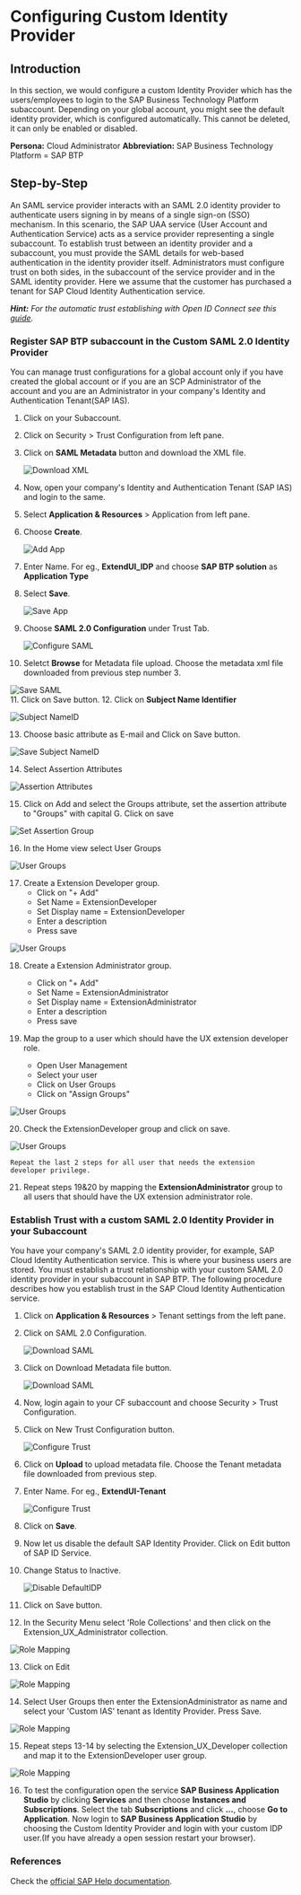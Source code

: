 
# Configuring Custom Identity Provider

## Introduction

In this section, we would configure a custom Identity Provider which has the users/employees to login to the SAP Business Technology Platform subaccount.
Depending on your global account, you might see the default identity provider, which is configured automatically. This cannot be deleted, it can only be enabled or disabled. 

**Persona:** Cloud Administrator
**Abbreviation:** SAP Business Technology Platform = SAP BTP

## Step-by-Step

An SAML service provider interacts with an SAML 2.0 identity provider to authenticate users signing in by means of a single sign-on (SSO) mechanism. In this scenario, the SAP UAA service (User Account and Authentication Service) acts as a service provider representing a single subaccount. To establish trust between an identity provider and a subaccount, you must provide the SAML details for web-based authentication in the identity provider itself. Administrators must configure trust on both sides, in the subaccount of the service provider and in the SAML identity provider. Here we assume that the customer has purchased a tenant for SAP Cloud Identity Authentication service.

***Hint:** For the automatic trust establishing with Open ID Connect see this [guide](./AutomaticTrust.md).*

### Register SAP BTP subaccount in the Custom SAML 2.0 Identity Provider

You can manage trust configurations for a global account only if you have created the global account or if you are an SCP Administrator of the account and you are an Administrator in your company's Identity and Authentication Tenant(SAP IAS).


1. Click on your Subaccount.
2. Click on Security > Trust Configuration from left pane. 
3. Click on **SAML Metadata** button and download the XML file.
   
   ![Download XML](./images/CustIDP-SAML.png)
   
4. Now, open your company's Identity and Authentication Tenant (SAP IAS) and login to the same.
5. Select **Application & Resources** > Application from left pane.
6. Choose **Create**.
   
   ![Add App](./images/CustIDP-addApp.png)
   
7. Enter Name. For eg., **ExtendUI_IDP** and choose **SAP BTP solution** as **Application Type**
8. Select **Save**.

   ![Save App](./images/CustIDP-saveApp.png)
9. Choose **SAML 2.0 Configuration** under Trust Tab.
   
   ![Configure SAML](./images/CustIDP-configureSAML.png)
10. Seletct **Browse** for Metadata file upload. Choose the metadata xml file downloaded from previous step number 3.

   ![Save SAML](./images/CustIDP-saveSAML.png)   
11. Click on Save button.
12. Click on **Subject Name Identifier**
    
   ![Subject NameID](./images/CustIDP-subjectNameID.png) 
   
13. Choose basic attribute as E-mail and Click on Save button.
   
   ![Save Subject NameID](./images/CustIDP-subjectNameIDSave.png) 

14. Select Assertion Attributes
    
   ![Assertion Attributes](./images/CustIDP-addAssertion.png) 

15. Click on Add and select the Groups attribute, set the assertion attribute to "Groups" with capital G. Click on save
 
   ![Set Assertion Group](./images/CustIDP-addGroupAssertion.png)  

16. In the Home view select User Groups

   ![User Groups](./images/CustIDP-addGroups.png)

17. Create a Extension Developer group. 
    * Click on "+ Add"
    * Set Name = ExtensionDeveloper
    * Set Display name = ExtensionDeveloper
    * Enter a description
    * Press save

   ![User Groups](./images/CustIDP-addGroups2.png)


18.  Create a Extension Administrator group.     
     * Click on "+ Add"
     * Set Name = ExtensionAdministrator
     * Set Display name = ExtensionAdministrator
     * Enter a description
     * Press save
  
19. Map the group to a user which should have the UX extension developer role. 
    * Open User Management
    * Select your user  
    * Click on User Groups
    * Click on "Assign Groups"
   
   ![User Groups](./images/CustIDP-assertGroup.png)

20. Check the ExtensionDeveloper group and click on save.
   
   ![User Groups](./images/CustIDP-assertGroup2.png)

    Repeat the last 2 steps for all user that needs the extension developer privilege.

21. Repeat steps 19&20 by mapping the **ExtensionAdministrator** group to all users that should have the UX extension administrator role. 

### Establish Trust with a custom SAML 2.0 Identity Provider in your Subaccount
You have your company's SAML 2.0 identity provider, for example, SAP Cloud Identity Authentication service. This is where your business users are stored. You must establish a trust relationship with your custom SAML 2.0 identity provider in your subaccount in SAP BTP. The following procedure describes how you establish trust in the SAP Cloud Identity Authentication service.

1. Click on **Application & Resources** > Tenant settings from the left pane.
2. Click on SAML 2.0 Configuration.

   ![Download SAML](./images/CustIDP-IAS-SAML.png) 
   
3. Click on Download Metadata file button.

   ![Download SAML](./images/CustIDP-downloadIAS-SAML.png)
   
4. Now, login again to your CF subaccount and choose Security > Trust Configuration.
5. Click on New Trust Configuration button.
 
   ![Configure Trust](./images/CustIDP-configurenewTrust.png)
   
6. Click on **Upload** to upload metadata file. Choose the Tenant metadata file downloaded from previous step.
7. Enter Name. For eg., **ExtendUI-Tenant**
   
   ![Configure Trust](./images/CustIDP-configurenewTrust1.png)
   
8. Click on **Save**.
9. Now let us disable the default SAP Identity Provider. Click on Edit button of SAP ID Service.
10. Change Status to Inactive.

    ![Disable DefaultIDP](./images/CustIDP-disableDefaultIDP.png)
11. Click on Save button.

12. In the Security Menu select 'Role Collections' and then click on the Extension_UX_Administrator collection.
   
   ![Role Mapping](./images/CustIDP_RoleMapping1a.png)

13. Click on Edit

   ![Role Mapping](./images/CustIDP_RoleMapping2a.png)

14. Select User Groups then enter the ExtensionAdministrator as name and select your 'Custom IAS' tenant as Identity Provider. Press Save.

   ![Role Mapping](./images/CustIDP_RoleMapping3a.png)

15. Repeat steps 13-14 by selecting the Extension_UX_Developer collection and map it to the ExtensionDeveloper user group.

   ![Role Mapping](./images/CustIDP_RoleMapping4a.png)   

16. To test the configuration open the service **SAP Business Application Studio** by clicking **Services** and then choose **Instances and Subscriptions**. Select the tab **Subscriptions** and click **...**, choose **Go to Application**. Now login to **SAP Business Application Studio** by choosing the Custom Identity Provider and login with your custom IDP user.(If you have already a open session restart your browser).


### References
Check the [official SAP Help documentation](https://help.sap.com/viewer/65de2977205c403bbc107264b8eccf4b/Cloud/en-US/7c6aa87459764b179aeccadccd4f91f3.html).